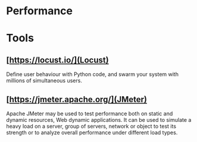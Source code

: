 # Performance

# Tools

## [https://locust.io/](Locust)

Define user behaviour with Python code, and swarm your system with millions of simultaneous users.

## [https://jmeter.apache.org/](JMeter)

Apache JMeter may be used to test performance both on static and dynamic resources, Web dynamic applications.
It can be used to simulate a heavy load on a server, group of servers, network or object to test its strength or to analyze overall performance under different load types.


